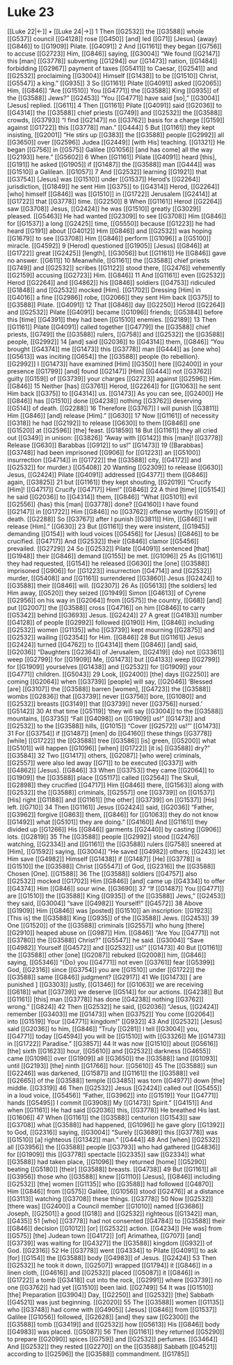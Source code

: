 # Luke 23
[[Luke 22|←]] • [[Luke 24|→]]
1 Then [[G2532]] the [[G3588]] whole [[G537]] council [[G4128]] rose [[G450]] [and] led [[G71]] [Jesus] {away} [[G846]] to [[G1909]] Pilate. [[G4091]] 
2 And [[G1161]] they began [[G756]] to accuse [[G2723]] Him, [[G846]] saying, [[G3004]] “We found [[G2147]] this [man] [[G3778]] subverting [[G1294]] our [[G1473]] nation, [[G1484]] forbidding [[G2967]] payment of taxes [[G5411]] to Caesar, [[G2541]] and [[G2532]] proclaiming [[G3004]] Himself [[G1438]] to be [[G1510]] Christ, [[G5547]] a king.” [[G935]] 
3 So [[G1161]] Pilate [[G4091]] asked [[G2065]] Him, [[G846]] “Are [[G1510]] You [[G4771]] the [[G3588]] King [[G935]] of the [[G3588]] Jews?” [[G2453]] “You [[G4771]] have said [so],” [[G3004]] [Jesus] replied. [[G611]] 
4 Then [[G1161]] Pilate [[G4091]] said [[G2036]] to [[G4314]] the [[G3588]] chief priests [[G749]] and [[G2532]] the [[G3588]] crowds, [[G3793]] “I find [[G2147]] no [[G3762]] basis for a charge [[G159]] against [[G1722]] this [[G3778]] man.” [[G444]] 
5 But [[G1161]] they kept insisting, [[G2001]] “He stirs up [[G383]] the [[G3588]] people [[G2992]] all [[G3650]] over [[G2596]] Judea [[G2449]] [with His] teaching. [[G1321]] He began [[G756]] in [[G575]] Galilee [[G1056]] [and has come] all the way [[G2193]] here.” [[G5602]] 
6 When [[G1161]] Pilate [[G4091]] heard [this], [[G191]] he asked [[G1905]] if [[G1487]] the [[G3588]] man [[G444]] was [[G1510]] a Galilean. [[G1057]] 
7 And [[G2532]] learning [[G1921]] that [[G3754]] [Jesus] was [[G1510]] under [[G1537]] Herod’s [[G2264]] jurisdiction, [[G1849]] he sent Him [[G375]] to [[G4314]] Herod, [[G2264]] [who] himself [[G846]] was [[G1510]] in [[G1722]] Jerusalem [[G2414]] at [[G1722]] that [[G3778]] time. [[G2250]] 
8 When [[G1161]] Herod [[G2264]] saw [[G3708]] Jesus, [[G2424]] he was [[G1510]] greatly [[G3029]] pleased. [[G5463]] He had wanted [[G2309]] to see [[G3708]] Him [[G846]] for [[G1537]] a long [[G2425]] time, [[G5550]] because [[G1223]] he had heard [[G191]] about [[G4012]] Him [[G846]] and [[G2532]] was hoping [[G1679]] to see [[G3708]] Him [[G846]] perform [[G1096]] a [[G5100]] miracle. [[G4592]] 
9 [Herod] questioned [[G1905]] [Jesus] [[G846]] at [[G1722]] great [[G2425]] [length], [[G3056]] but [[G1161]] He [[G846]] gave no answer. [[G611]] 
10 Meanwhile, [[G1161]] the [[G3588]] chief priests [[G749]] and [[G2532]] scribes [[G1122]] stood there, [[G2476]] vehemently [[G2159]] accusing [[G2723]] Him. [[G846]] 
11 And [[G1161]] even [[G2532]] Herod [[G2264]] and [[G4862]] his [[G846]] soldiers [[G4753]] ridiculed [[G1848]] and [[G2532]] mocked [Him]. [[G1702]] Dressing [Him] in [[G4016]] a fine [[G2986]] robe, [[G2066]] they sent Him back [[G375]] to [[G3588]] Pilate. [[G4091]] 
12 That [[G846]] day [[G2250]] Herod [[G2264]] and [[G2532]] Pilate [[G4091]] became [[G1096]] friends; [[G5384]] before this [time] [[G4391]] they had been [[G1510]] enemies. [[G2189]] 
13 Then [[G1161]] Pilate [[G4091]] called together [[G4779]] the [[G3588]] chief priests, [[G749]] the [[G3588]] rulers, [[G758]] and [[G2532]] the [[G3588]] people, [[G2992]] 
14 [and] said [[G2036]] to [[G4314]] them, [[G846]] “You brought [[G4374]] me [[G1473]] this [[G3778]] man [[G444]] as [one who] [[G5613]] was inciting [[G654]] the [[G3588]] people {to rebellion}. [[G2992]] I [[G1473]] have examined [Him] [[G350]] here [[G2400]] in your presence [[G1799]] [and] found [[G2147]] [Him] [[G444]] not [[G3762]] guilty [[G159]] of [[G3739]] your charges [[G2723]] against [[G2596]] Him. [[G846]] 
15 Neither [has] [[G3761]] Herod, [[G2264]] for [[G1063]] he sent Him back [[G375]] to [[G4314]] us. [[G1473]] As you can see, [[G2400]] He [[G846]] has [[G1510]] done [[G4238]] nothing [[G3762]] deserving [[G514]] of death. [[G2288]] 
16 Therefore [[G3767]] I will punish [[G3811]] Him [[G846]] [and] release [Him].” [[G630]] 
17 Now [[G1161]] of necessity [[G318]] he had [[G2192]] to release [[G630]] to them [[G846]] one [[G1520]] at [[G2596]] [the] feast. [[G1859]] 
18 But [[G1161]] they all cried out [[G349]] in unison: [[G3826]] “Away with [[G142]] this [man]! [[G3778]] Release [[G630]] Barabbas [[G912]] to us!” [[G1473]] 
19 ([Barabbas] [[G3748]] had been imprisoned [[G906]] for [[G1223]] an [[G5100]] insurrection [[G4714]] in [[G1722]] the [[G3588]] city, [[G4172]] and [[G2532]] for murder.) [[G5408]] 
20 Wanting [[G2309]] to release [[G630]] Jesus, [[G2424]] Pilate [[G4091]] addressed [[G4377]] them [[G846]] again, [[G3825]] 
21 but [[G1161]] they kept shouting, [[G2019]] “Crucify [Him]! [[G4717]] Crucify [[G4717]] Him!” [[G846]] 
22 A third [time] [[G5154]] he said [[G2036]] to [[G4314]] them, [[G846]] “What [[G5101]] evil [[G2556]] {has} this [man] [[G3778]] done? [[G4160]] I have found [[G2147]] in [[G1722]] Him [[G846]] no [[G3762]] offense worthy [[G159]] of death. [[G2288]] So [[G3767]] after I punish [[G3811]] Him, [[G846]] I will release [Him].” [[G630]] 
23 But [[G1161]] they were insistent, [[G1945]] demanding [[G154]] with loud voices [[G5456]] for [Jesus] [[G846]] to be crucified. [[G4717]] And [[G2532]] their [[G846]] clamor [[G5456]] prevailed. [[G2729]] 
24 So [[G2532]] Pilate [[G4091]] sentenced [that] [[G1948]] their [[G846]] demand [[G155]] be met. [[G1096]] 
25 As [[G1161]] they had requested, [[G154]] he released [[G630]] the [one] [[G3588]] imprisoned [[G906]] for [[G1223]] insurrection [[G4714]] and [[G2532]] murder, [[G5408]] and [[G1161]] surrendered [[G3860]] Jesus [[G2424]] to [[G3588]] their [[G846]] will. [[G2307]] 
26 As [[G5613]] [the soldiers] led Him away, [[G520]] they seized [[G1949]] Simon [[G4613]] of Cyrene [[G2956]] on his way in [[G2064]] from [[G575]] the country, [[G68]] [and] put [[G2007]] the [[G3588]] cross [[G4716]] on him [[G846]] to carry [[G5342]] behind [[G3693]] Jesus. [[G2424]] 
27 A great [[G4183]] number [[G4128]] of people [[G2992]] followed [[G190]] Him, [[G846]] including [[G2532]] women [[G1135]] who [[G3739]] kept mourning [[G2875]] and [[G2532]] wailing [[G2354]] for Him. [[G846]] 
28 But [[G1161]] Jesus [[G2424]] turned [[G4762]] to [[G4314]] them [[G846]] [and] said, [[G2036]] “Daughters [[G2364]] of Jerusalem, [[G2419]] {do} not [[G3361]] weep [[G2799]] for [[G1909]] Me, [[G1473]] but [[G4133]] weep [[G2799]] for [[G1909]] yourselves [[G1438]] and [[G2532]] for [[G1909]] your [[G4771]] children. [[G5043]] 
29 Look, [[G2400]] [the] days [[G2250]] are coming [[G2064]] when [[G3739]] [people] will say, [[G2046]] ‘Blessed [are] [[G3107]] the [[G3588]] barren [women], [[G4723]] the [[G3588]] wombs [[G2836]] that [[G3739]] never [[G3756]] bore, [[G1080]] and [[G2532]] breasts [[G3149]] that [[G3739]] never [[G3756]] nursed.’ [[G5142]] 
30 At that time [[G5119]] ‘they will say [[G3004]] to the [[G3588]] mountains, [[G3735]] “Fall [[G4098]] on [[G1909]] us!” [[G1473]] and [[G2532]] to the [[G3588]] hills, [[G1015]] “Cover [[G2572]] us!”’ [[G1473]] 
31 For [[G3754]] if [[G1487]] [men] do [[G4160]] these things [[G3778]] [while] [[G1722]] the [[G3588]] tree [[G3586]] [is] green, [[G5200]] what [[G5101]] will happen [[G1096]] [when] [[G1722]] [it is] [[G3588]] dry?” [[G3584]] 
32 Two [[G1417]] others, [[G2087]] [who were] criminals, [[G2557]] were also led away [[G71]] to be executed [[G337]] with [[G4862]] [Jesus]. [[G846]] 
33 When [[G3753]] they came [[G2064]] to [[G1909]] the [[G3588]] place [[G5117]] called [[G2564]] The Skull, [[G2898]] they crucified [[G4717]] Him [[G846]] there, [[G1563]] along with [[G2532]] the [[G3588]] criminals, [[G2557]] one [[G3739]] on [[G1537]] [His] right [[G1188]] and [[G1161]] [the other] [[G3739]] on [[G1537]] [His] left. [[G710]] 
34 Then [[G1161]] Jesus [[G2424]] said, [[G2036]] “Father, [[G3962]] forgive [[G863]] them, [[G846]] for [[G1063]] they do not know [[G1492]] what [[G5101]] they are doing.” [[G4160]] And [[G1161]] they divided up [[G1266]] His [[G846]] garments [[G2440]] by casting [[G906]] lots. [[G2819]] 
35 The [[G3588]] people [[G2992]] stood [[G2476]] watching, [[G2334]] and [[G1161]] the [[G3588]] rulers [[G758]] sneered at [Him], [[G1592]] saying, [[G3004]] “He saved [[G4982]] others; [[G243]] let Him save [[G4982]] Himself [[G1438]] if [[G1487]] [He] [[G3778]] is [[G1510]] the [[G3588]] Christ [[G5547]] of God, [[G2316]] the [[G3588]] Chosen [One]. [[G1588]] 
36 The [[G3588]] soldiers [[G4757]] also [[G2532]] mocked [[G1702]] Him [[G846]] [and] came up [[G4334]] to offer [[G4374]] Him [[G846]] sour wine. [[G3690]] 
37 “If [[G1487]] You [[G4771]] are [[G1510]] the [[G3588]] King [[G935]] of the [[G3588]] Jews,” [[G2453]] they said, [[G3004]] “save [[G4982]] Yourself!” [[G4572]] 
38 Above [[G1909]] Him [[G846]] was [posted] [[G1510]] an inscription: [[G1923]] [This is] the [[G3588]] King [[G935]] of the [[G3588]] Jews. [[G2453]] 
39 One [[G1520]] of the [[G3588]] criminals [[G2557]] who hung [there] [[G2910]] heaped abuse on [[G987]] Him. [[G846]] “Are You [[G4771]] not [[G3780]] the [[G3588]] Christ?” [[G5547]] he said. [[G3004]] “Save [[G4982]] Yourself [[G4572]] and [[G2532]] us!” [[G1473]] 
40 But [[G1161]] the [[G3588]] other [one] [[G2087]] rebuked [[G2008]] him, [[G846]] saying, [[G5346]] “{Do} you [[G4771]] not even [[G3761]] fear [[G5399]] God, [[G2316]] since [[G3754]] you are [[G1510]] under [[G1722]] the [[G3588]] same [[G846]] judgment? [[G2917]] 
41 We [[G1473]] [ are punished ] [[G3303]] justly, [[G1346]] for [[G1063]] we are receiving [[G618]] what [[G3739]] we deserve [[G514]] for our actions. [[G4238]] But [[G1161]] [this] man [[G3778]] has done [[G4238]] nothing [[G3762]] wrong.” [[G824]] 
42 Then [[G2532]] he said, [[G2036]] “Jesus, [[G2424]] remember [[G3403]] me [[G1473]] when [[G3752]] You come [[G2064]] into [[G1519]] Your [[G4771]] kingdom!” [[G932]] 
43 And [[G2532]] [Jesus] said [[G2036]] to him, [[G846]] “Truly [[G281]] I tell [[G3004]] you, [[G4771]] today [[G4594]] you will be [[G1510]] with [[G3326]] Me [[G1473]] in [[G1722]] Paradise.” [[G3857]] 
44 It was now [[G1510]] about [[G5616]] [the] sixth [[G1623]] hour, [[G5610]] and [[G2532]] darkness [[G4655]] came [[G1096]] over [[G1909]] all [[G3650]] the [[G3588]] land [[G1093]] until [[G2193]] [the] ninth [[G1766]] hour. [[G5610]] 
45 The [[G3588]] sun [[G2246]] was darkened, [[G1587]] and [[G1161]] the [[G3588]] veil [[G2665]] of the [[G3588]] temple [[G3485]] was torn [[G4977]] down [the] middle. [[G3319]] 
46 Then [[G2532]] Jesus [[G2424]] called out [[G5455]] in a loud voice, [[G5456]] “Father, [[G3962]] into [[G1519]] Your [[G4771]] hands [[G5495]] I commit [[G3908]] My [[G1473]] Spirit.” [[G4151]] And when [[G1161]] He had said [[G2036]] this, [[G3778]] He breathed His last. [[G1606]] 
47 When [[G1161]] the [[G3588]] centurion [[G1543]] saw [[G3708]] what [[G3588]] had happened, [[G1096]] he gave glory [[G1392]] to God, [[G2316]] saying, [[G3004]] “Surely [[G3689]] this [[G3778]] was [[G1510]] [a] righteous [[G1342]] man.” [[G444]] 
48 And [when] [[G2532]] all [[G3956]] the [[G3588]] people [[G3793]] who had gathered [[G4836]] for [[G1909]] this [[G3778]] spectacle [[G2335]] saw [[G2334]] what [[G3588]] had taken place, [[G1096]] they returned [home] [[G5290]] beating [[G5180]] [their] [[G3588]] breasts. [[G4738]] 
49 But [[G1161]] all [[G3956]] those who [[G3588]] knew [[G1110]] [Jesus], [[G846]] including [[G2532]] [the] women [[G1135]] who [[G3588]] had followed [[G4870]] Him [[G846]] from [[G575]] Galilee, [[G1056]] stood [[G2476]] at a distance [[G3113]] watching [[G3708]] these things. [[G3778]] 
50 Now [[G2532]] [there was] [[G2400]] a Council member [[G1010]] named [[G3686]] Joseph, [[G2501]] a good [[G18]] and [[G2532]] righteous [[G1342]] man, [[G435]] 
51 [who] [[G3778]] had not consented [[G4784]] to [[G3588]] their [[G846]] decision [[G1012]] [or] [[G2532]] action. [[G4234]] [He was] from [[G575]] [the] Judean town [[G4172]] [of] Arimathea, [[G707]] [and] [[G3739]] was waiting for [[G4327]] the [[G3588]] kingdom [[G932]] of God. [[G2316]] 
52 He [[G3778]] went [[G4334]] to Pilate [[G4091]] to ask [for] [[G154]] the [[G3588]] body [[G4983]] of Jesus. [[G2424]] 
53 Then [[G2532]] he took it down, [[G2507]] wrapped [[G1794]] it [[G846]] in a linen cloth, [[G4616]] and [[G2532]] placed [[G5087]] it [[G846]] in [[G1722]] a tomb [[G3418]] cut into the rock, [[G2991]] where [[G3739]] no one [[G3762]] had yet [[G1510]] been laid. [[G2749]] 
54 It was [[G1510]] [the] Preparation [[G3904]] Day, [[G2250]] and [[G2532]] [the] Sabbath [[G4521]] was just beginning. [[G2020]] 
55 The [[G3588]] women [[G1135]] who [[G3748]] had come with [[G4905]] [Jesus] [[G846]] from [[G1537]] Galilee [[G1056]] followed, [[G2628]] [and] they saw [[G2300]] the [[G3588]] tomb [[G3419]] and [[G2532]] how [[G5613]] His [[G846]] body [[G4983]] was placed. [[G5087]] 
56 Then [[G1161]] they returned [[G5290]] to prepare [[G2090]] spices [[G759]] and [[G2532]] perfumes. [[G3464]] And [[G2532]] they rested [[G2270]] on the [[G3588]] Sabbath [[G4521]] according to [[G2596]] the [[G3588]] commandment. [[G1785]] 
